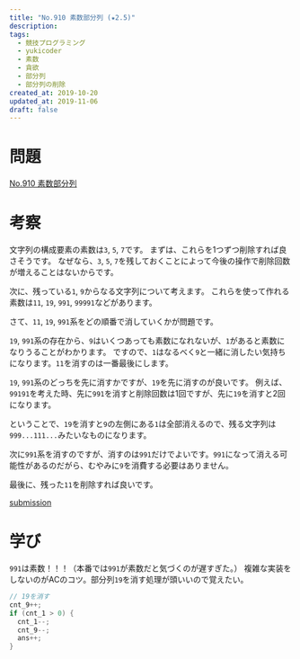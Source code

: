 ```yaml
---
title: "No.910 素数部分列 (★2.5)"
description:
tags:
  - 競技プログラミング
  - yukicoder
  - 素数
  - 貪欲
  - 部分列
  - 部分列の削除
created_at: 2019-10-20
updated_at: 2019-11-06
draft: false
---
```


# 問題

[No.910 素数部分列](https://yukicoder.me/problems/no/910)

# 考察
文字列の構成要素の素数は`3`, `5`, `7`です。
まずは、これらを1つずつ削除すれば良さそうです。
なぜなら、`3`, `5`, `7`を残しておくことによって今後の操作で削除回数が増えることはないからです。

次に、残っている`1`, `9`からなる文字列について考えます。
これらを使って作れる素数は`11`, `19`, `991`, `99991`などがあります。

さて、`11`, `19`, `991`系をどの順番で消していくかが問題です。

`19`, `991`系の存在から、`9`はいくつあっても素数になれないが、`1`があると素数になりうることがわかります。
ですので、`1`はなるべく`9`と一緒に消したい気持ちになります。`11`を消すのは一番最後にします。

`19`, `991`系のどっちを先に消すかですが、`19`を先に消すのが良いです。
例えば、`99191`を考えた時、先に`991`を消すと削除回数は1回ですが、先に`19`を消すと2回になります。

ということで、`19`を消すと`9`の左側にある`1`は全部消えるので、残る文字列は`999...111...`みたいなものになります。

次に`991`系を消すのですが、消すのは`991`だけでよいです。`991`になって消える可能性があるのだがら、むやみに`9`を消費する必要はありません。

最後に、残った`11`を削除すれば良いです。


[submission](https://yukicoder.me/submissions/391932)



# 学び
`991`は素数！！！（本番では`991`が素数だと気づくのが遅すぎた。）
複雑な実装をしないのがACのコツ。部分列`19`を消す処理が頭いいので覚えたい。

```c++
// 19を消す
cnt_9++;
if (cnt_1 > 0) {
  cnt_1--;
  cnt_9--;
  ans++;
}
```
